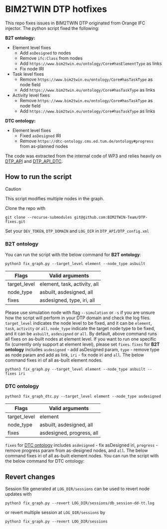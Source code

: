 # BIM2TWIN DTP hotfixes

This repo fixes issues in BIM2TWIN DTP originated from Orange IFC injector. The python script fixed the following:

**B2T ontology:**

* Element level fixes
    * Add `asDesigned` to nodes
    * Remove `ifc:Class` from nodes
    * Add `https://www.bim2twin.eu/ontology/Core#hasElementType` as links
    * Fix node IRI
* Task level fixes
    * Remove `https://www.bim2twin.eu/ontology/Core#hasTaskType` as node field
    * Add `https://www.bim2twin.eu/ontology/Core#hasTaskType` as links
* Activity level fixes
    * Remove `https://www.bim2twin.eu/ontology/Core#hasTaskType` as node field
    * Add `https://www.bim2twin.eu/ontology/Core#hasTaskType` as links

**DTC ontology:**

* Element level fixes
    * Fixed `asDesigned` IRI
    * Remove `https://dtc-ontology.cms.ed.tum.de/ontology#progress` from as-planned nodes

The code was extracted from the internal code of WP3 and relies heavily
on [DTP_API](https://github.com/BIM2TWIN-Team/DTP_API)
and [DTP_API_DTC](https://github.com/BIM2TWIN-Team/DTP_API-journal).

## How to run the script

> [!CAUTION]
> This script modifies multiple nodes in the graph.

Clone the repo with

```shell
git clone --recurse-submodules git@github.com:BIM2TWIN-Team/DTP-fixes.git
```

Set your `DEV_TOKEN`, `DTP_DOMAIN` and `LOG_DIR` in `DTP_API/DTP_config.xml`

### B2T ontology

You can run the script with the below command for **B2T ontology**:

```shell
python3 fix_graph.py --target_level element --node_type asbuilt 
```

| Flags        | Valid arguments              |
|--------------|------------------------------|
| target_level | element, task, activity, all |
| node_type    | asbuilt, asdesigned, all     |
| fixes        | asdesigned, type, iri, all   |

Please use simulation node with flag `--simulation` or `-s` if you are unsure how the script will perform in your DTP
domain and check the log files. `target_level` indicates the node level to be fixed, and it can
be `element`, `task`, `activity` or `all`.  `node_type` indicate the target node type to be fixed, and it can
be `asbuilt`, `asdesigned` or `all`. By default, above command runs all fixes on as-built nodes at element level. If you
want to run one specific fix (currently only support at element level), please set `fixes`. `fixes` for **B2T ontology**
includes `asdesigned` - add asDesigned param, `type` - remove type as node param and add as link, `iri` - fix node iri
and `all`. The below command fixes iri of all as-built element nodes.

```shell
python3 fix_graph.py --target_level element --node_type asbuilt --fixes iri
```

### DTC ontology

```shell
python3 fix_graph_dtc.py --target_level element --node_type asdesigned 
```

| Flags        | Valid arguments            |
|--------------|----------------------------|
| target_level | element                    |
| node_type    | asbuilt, asdesigned, all   |
| fixes        | asdesigned,  progress, all |

`fixes` for [DTC ontology](https://dtc-ontology.cms.ed.tum.de/ontology/index.html) includes `asdesigned` - fix asDesigned iri, `progress` - remove progress param from
as-designed nodes, and `all`. The below command fixes iri of all as-built element nodes. You can run the script with the
below command for DTC ontology:

## Revert changes

Session file generated at `LOG_DIR/sessions` can be used to revert node updates with

```shell
python3 fix_graph.py --revert LOG_DIR/sessions/db_session-dd-tt.log
```

or revert multiple session at `LOG_DIR/sessions` by

```shell
python3 fix_graph.py --revert LOG_DIR/sessions
```
